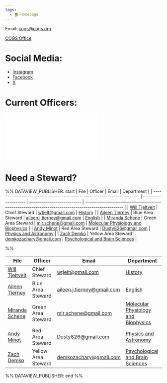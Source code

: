 ```yaml
---
tags:
  - 🏠-Homepage
---
```


Email: cogs@cogs.org

[COGS Office](../Admin/Definitions/COGS%20Office.md)

# Social Media:
- [Instagram](https://www.instagram.com/cogsunion)
- [Facebook](https://www.facebook.com/p/UE-Local-896COGS-100063681425386/)
- [X](https://x.com/cogsunion)

# Current Officers:
![Who Runs This Union > Current Officers](./Who%20Runs%20This%20Union.md#Current%20Officers)

# Need a Steward?

%% DATAVIEW_PUBLISHER: start
| File                                                                    | Officer             | Email                      | Department                                                                                        |
| ----------------------------------------------------------------------- | ------------------- | -------------------------- | ------------------------------------------------------------------------------------------------- |
| [Will Tjeltveit](../Admin/Categories/Members/Officers/Will%20Tjeltveit.md) | Chief Steward       | wtjelt@gmail.com           | [History](../Admin/Departments/History.md)                                                         |
| [Aileen Tierney](../Admin/Categories/Members/Officers/Aileen%20Tierney.md) | Blue Area Steward   | aileen.j.tierney@gmail.com | [English](../Admin/Departments/English.md)                                                         |
| [Miranda Schene](../Admin/Categories/Members/Officers/Miranda%20Schene.md) | Green Area Steward  | mir.schene@gmail.com       | [Molecular Physiology and Biophysics](../Admin/Departments/Molecular%20Physiology%20and%20Biophysics.md) |
| [Andy Minot](../Admin/Categories/Members/Officers/Andy%20Minot.md)         | Red Area Steward    | Dusty826@gmail.com         | [Physics and Astronomy](../Admin/Departments/Physics%20and%20Astronomy.md)                             |
| [Zach Demko](../Admin/Categories/Members/Officers/Zach%20Demko.md)         | Yellow Area Steward | demkozachary@gmail.com     | [Psychological and Brain Sciences](../Admin/Departments/Psychological%20and%20Brain%20Sciences.md)       |

%%

| File                                                                    | Officer             | Email                      | Department                                                                                        |
| ----------------------------------------------------------------------- | ------------------- | -------------------------- | ------------------------------------------------------------------------------------------------- |
| [Will Tjeltveit](../Admin/Categories/Members/Officers/Will%20Tjeltveit.md) | Chief Steward       | wtjelt@gmail.com           | [History](../Admin/Departments/History.md)                                                         |
| [Aileen Tierney](../Admin/Categories/Members/Officers/Aileen%20Tierney.md) | Blue Area Steward   | aileen.j.tierney@gmail.com | [English](../Admin/Departments/English.md)                                                         |
| [Miranda Schene](../Admin/Categories/Members/Officers/Miranda%20Schene.md) | Green Area Steward  | mir.schene@gmail.com       | [Molecular Physiology and Biophysics](../Admin/Departments/Molecular%20Physiology%20and%20Biophysics.md) |
| [Andy Minot](../Admin/Categories/Members/Officers/Andy%20Minot.md)         | Red Area Steward    | Dusty826@gmail.com         | [Physics and Astronomy](../Admin/Departments/Physics%20and%20Astronomy.md)                             |
| [Zach Demko](../Admin/Categories/Members/Officers/Zach%20Demko.md)         | Yellow Area Steward | demkozachary@gmail.com     | [Psychological and Brain Sciences](../Admin/Departments/Psychological%20and%20Brain%20Sciences.md)       |

%% DATAVIEW_PUBLISHER: end %%
